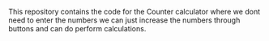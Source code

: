 This repository contains the code for the Counter calculator where we dont need to enter the numbers we can just increase the numbers through buttons and can do perform calculations.
